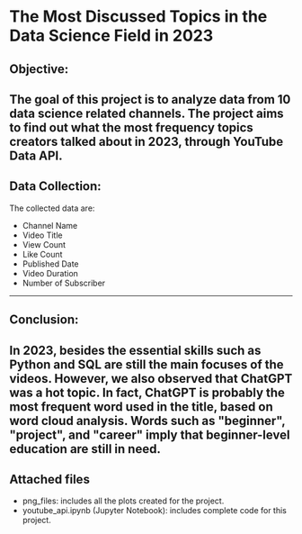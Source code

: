 # The Most Discussed Topics in the Data Science Field in 2023

## Objective:
The goal of this project is to analyze data from 10 data science related channels. The project aims to find out what the most frequency topics creators talked about in 2023, through YouTube Data API.
---
## Data Collection:
The collected data are:
- Channel Name
- Video Title
- View Count
- Like Count
- Published Date
- Video Duration
- Number of Subscriber
---
## Conclusion:
In 2023, besides the essential skills such as Python and SQL are still the main focuses of the videos. However, we also observed that ChatGPT was a hot topic. In fact, ChatGPT is probably the most frequent word used in the title, based on word cloud analysis. Words such as "beginner", "project", and "career" imply that beginner-level education are still in need.
---
## Attached files
- png_files: includes all the plots created for the project.
- youtube_api.ipynb (Jupyter Notebook): includes complete code for this project. 

